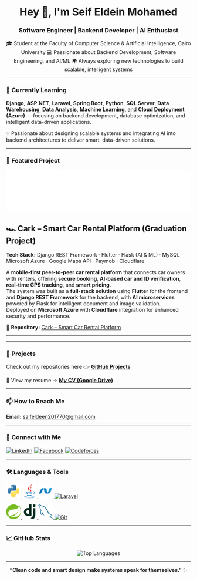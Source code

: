 <h1 align="center">Hey 👋, I'm Seif Eldein Mohamed</h1>
<h3 align="center">Software Engineer | Backend Developer | AI Enthusiast</h3>

<p align="center">
🎓 Student at the Faculty of Computer Science & Artificial Intelligence, Cairo University  
💻 Passionate about Backend Development, Software Engineering, and AI/ML  
🌍 Always exploring new technologies to build scalable, intelligent systems  
</p>

---

### 🌱 Currently Learning
**Django**, **ASP.NET**, **Laravel**, **Spring Boot**, **Python**, **SQL Server**, **Data Warehousing**, **Data Analysis**, **Machine Learning**, and **Cloud Deployment (Azure)** — focusing on backend development, database optimization, and intelligent data-driven applications.

💡 Passionate about designing scalable systems and integrating AI into backend architectures to deliver smart, data-driven solutions.

---

### 🚀 Featured Project

<p align="center">
  <img src="https://github.com/seifeldein1/Cark-Smart-Car-Rental-Platform/blob/main/5.png" alt="Cark Project Banner" width="700"/>
</p>

## 🏎️ Cark – Smart Car Rental Platform (Graduation Project)
**Tech Stack:** Django REST Framework · Flutter · Flask (AI & ML) · MySQL · Microsoft Azure · Google Maps API · Paymob · Cloudflare  

A **mobile-first peer-to-peer car rental platform** that connects car owners with renters, offering **secure booking**, **AI-based car and ID verification**, **real-time GPS tracking**, and **smart pricing**.  
The system was built as a **full-stack solution** using **Flutter** for the frontend and **Django REST Framework** for the backend, with **AI microservices** powered by Flask for intelligent document and image validation.  
Deployed on **Microsoft Azure** with **Cloudflare** integration for enhanced security and performance.  

🔗 **Repository:** [Cark – Smart Car Rental Platform]([https://github.com/seifeldein1/Cark](https://github.com/seifeldein1/Cark-Smart-Car-Rental-Platform))

---

---

### 💼 Projects
Check out my repositories here 👉 [**GitHub Projects**](https://github.com/seifeldein1?tab=repositories)

📄 View my resume → [**My CV (Google Drive)**](https://drive.google.com/drive/folders/1P6pnKoh-dYYD9-rhShO9lDePK8zyytd6?usp=sharing)

---

### 📫 How to Reach Me
**Email:** saifeldeen201770@gmail.com

---

### 🤝 Connect with Me
<p align="left">
<a href="https://linkedin.com/in/saif-eldeen-mohamed-fathy" target="blank"><img align="center" src="https://raw.githubusercontent.com/rahuldkjain/github-profile-readme-generator/master/src/images/icons/Social/linked-in-alt.svg" alt="LinkedIn" height="30" width="40" /></a>
<a href="https://fb.com/seif.eldein.m.fathy" target="blank"><img align="center" src="https://raw.githubusercontent.com/rahuldkjain/github-profile-readme-generator/master/src/images/icons/Social/facebook.svg" alt="Facebook" height="30" width="40" /></a>
<a href="https://codeforces.com/profile/saifeldeen201770" target="blank"><img align="center" src="https://raw.githubusercontent.com/rahuldkjain/github-profile-readme-generator/master/src/images/icons/Social/codeforces.svg" alt="Codeforces" height="30" width="40" /></a>
</p>

---

### 🛠️ Languages & Tools
<p align="left">
  <a href="https://www.python.org" target="_blank" rel="noreferrer"> <img src="https://raw.githubusercontent.com/devicons/devicon/master/icons/python/python-original.svg" alt="Python" width="40" height="40"/> </a>
  <a href="https://www.w3schools.com/java/" target="_blank" rel="noreferrer"> <img src="https://raw.githubusercontent.com/devicons/devicon/master/icons/java/java-original.svg" alt="Java" width="40" height="40"/> </a>
  <a href="https://dotnet.microsoft.com/" target="_blank" rel="noreferrer"> <img src="https://raw.githubusercontent.com/devicons/devicon/master/icons/dot-net/dot-net-original.svg" alt=".NET" width="40" height="40"/> </a>
  <a href="https://laravel.com/" target="_blank" rel="noreferrer">
  <img src="https://cdn.jsdelivr.net/gh/devicons/devicon/icons/laravel/laravel-original.svg" alt="Laravel" width="40" height="40"/>
</a>

  <a href="https://spring.io/projects/spring-boot" target="_blank" rel="noreferrer"> <img src="https://raw.githubusercontent.com/devicons/devicon/master/icons/spring/spring-original.svg" alt="Spring Boot" width="40" height="40"/> </a>
  <a href="https://www.djangoproject.com/" target="_blank" rel="noreferrer"> <img src="https://raw.githubusercontent.com/devicons/devicon/master/icons/django/django-plain.svg" alt="Django" width="40" height="40"/> </a>
  <a href="https://www.mysql.com/" target="_blank" rel="noreferrer"> <img src="https://raw.githubusercontent.com/devicons/devicon/master/icons/mysql/mysql-original.svg" alt="MySQL" width="40" height="40"/> </a>
  <a href="https://git-scm.com/" target="_blank" rel="noreferrer"> <img src="https://www.vectorlogo.zone/logos/git-scm/git-scm-icon.svg" alt="Git" width="40" height="40"/> </a>
</p>

---

### 📈 GitHub Stats
<p align="center">
  <img src="https://github-readme-stats.vercel.app/api/top-langs/?username=seifeldein1&layout=compact&theme=radical" alt="Top Languages" />
</p>

---

<p align="center">
  <b>“Clean code and smart design make systems speak for themselves.”</b> ✨
</p>
